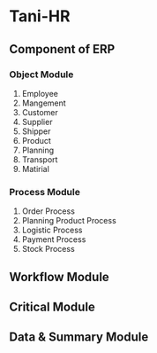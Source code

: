 # Tani-HR

## Component of ERP
### Object Module
1. Employee
2. Mangement
3. Customer
4. Supplier
5. Shipper
6. Product
7. Planning
8. Transport
9. Matirial 

### Process Module
1. Order Process
2. Planning Product Process
3. Logistic Process
4. Payment Process
5. Stock Process

## Workflow Module



## Critical Module



## Data & Summary Module
